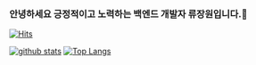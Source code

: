 ### 안녕하세요 긍정적이고 노력하는 백엔드 개발자 류장원입니다.👋
[![Hits](https://hits.seeyoufarm.com/api/count/incr/badge.svg?url=https%3A%2F%2Fgithub.com%2FJangwon0319)](https://hits.seeyoufarm.com)
<!--
**shinplest/shinplest** is a ✨ _special_ ✨ repository because its `README.md` (this file) appears on your GitHub profile.

Here are some ideas to get you started:

- 🔭 I’m currently working on ...
- 🌱 I’m currently learning ...
- 👯 I’m looking to collaborate on ...
- 🤔 I’m looking for help with ...
- 💬 Ask me about ...
- 📫 How to reach me: ...
- 😄 Pronouns: ...
- ⚡ Fun fact: ...
-->

[![github stats](https://github-readme-stats.vercel.app/api?username=Jangwon0319&show_icons=true&hide_border=true)](https://github.com/Jangwon0319)
[![Top Langs](https://github-readme-stats.vercel.app/api/top-langs/?username=Jangwon0319&layout=compact)](https://github.com/Jangwon0319)
